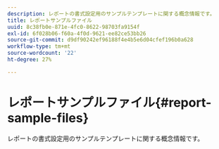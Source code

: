 ```yaml
---
description: レポートの書式設定用のサンプルテンプレートに関する概念情報です。
title: レポートサンプルファイル
uuid: 8c38fb0e-871e-4fc0-8622-98703fa9154f
exl-id: 6f028b06-f60a-4f0d-9621-ee82ce53bb26
source-git-commit: d9df90242ef96188f4e4b5e6d04cfef196b0a628
workflow-type: tm+mt
source-wordcount: '22'
ht-degree: 27%

---
```


# レポートサンプルファイル{#report-sample-files}

レポートの書式設定用のサンプルテンプレートに関する概念情報です。
